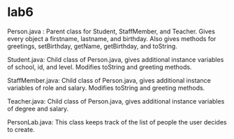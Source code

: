 # lab6

Person.java : Parent class for Student, StaffMember, and Teacher.  Gives every object a firstname, lastname, and birthday.  Also gives methods for greetings, setBirthday, getName, getBirthday, and toString.

Student.java: Child class of Person.java, gives additional instance variables of school, id, and level.  Modifies toString and greeting methods. 

StaffMember.java: Child class of Person.java, gives additional instance variables of role and salary.  Modifies toString and greeting methods.

Teacher.java: Child class of Person.java, gives additional instance variables of degree and salary. 

PersonLab.java: This class keeps track of the list of people the user decides to create.